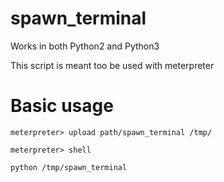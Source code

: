 # spawn_terminal

Works in both Python2 and Python3

This script is meant too be used with meterpreter

# Basic usage

```
meterpreter> upload path/spawn_terminal /tmp/

meterpreter> shell

python /tmp/spawn_terminal

```
